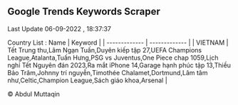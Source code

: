 

## Google Trends Keywords Scraper 
 
Last Update 06-09-2022 , 18:37:37

Country List :
 Name  | Keyword |
| ------------- | ------------- |
| VIETNAM | Tết Trung thu,Lâm Ngạn Tuấn,Duyên kiếp tập 27,UEFA Champions League,Atalanta,Tuấn Hưng,PSG vs Juventus,One Piece chap 1059,Lịch nghỉ Tết Nguyên đán 2023,Ra mắt iPhone 14,Garage hạnh phúc tập 13,Thiều Bảo Trâm,Johnny trí nguyễn,Timothée Chalamet,Dortmund,Lâm tâm như,Celtic,Champion League,Sách giáo khoa,Arsenal |



© Abdul Muttaqin 
